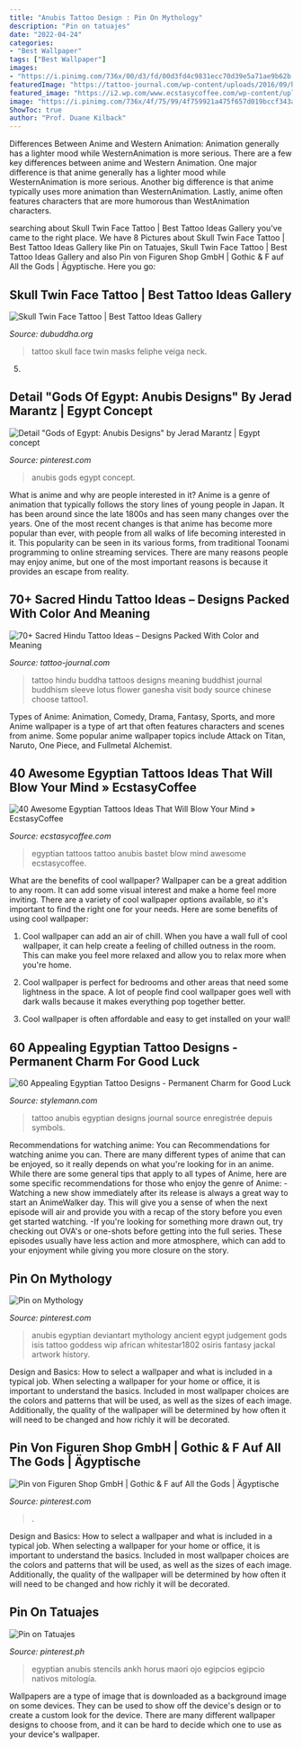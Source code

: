 ```yaml
---
title: "Anubis Tattoo Design : Pin On Mythology"
description: "Pin on tatuajes"
date: "2022-04-24"
categories:
- "Best Wallpaper"
tags: ["Best Wallpaper"]
images:
- "https://i.pinimg.com/736x/00/d3/fd/00d3fd4c9831ecc70d39e5a71ae9b62b.jpg"
featuredImage: "https://tattoo-journal.com/wp-content/uploads/2016/09/hindu-tattoo1-650x813.jpg"
featured_image: "https://i2.wp.com/www.ecstasycoffee.com/wp-content/uploads/2016/09/Anubis-Bastet-Egyptian-Tattoo.jpg"
image: "https://i.pinimg.com/736x/4f/75/99/4f759921a475f657d019bccf343a06aa.jpg"
ShowToc: true
author: "Prof. Duane Kilback"
---
```



Differences Between Anime and Western Animation: Animation generally has a lighter mood while WesternAnimation is more serious.
There are a few key differences between anime and Western Animation. One major difference is that anime generally has a lighter mood while WesternAnimation is more serious. Another big difference is that anime typically uses more animation than WesternAnimation. Lastly, anime often features characters that are more humorous than WestAnimation characters.

	

		
searching about Skull Twin Face Tattoo | Best Tattoo Ideas Gallery you've came to the right place. We have 8 Pictures about Skull Twin Face Tattoo | Best Tattoo Ideas Gallery like Pin on Tatuajes, Skull Twin Face Tattoo | Best Tattoo Ideas Gallery and also Pin von Figuren Shop GmbH | Gothic &amp; F auf All the Gods | Ägyptische. Here you go:
		
    
## Skull Twin Face Tattoo | Best Tattoo Ideas Gallery

<img loading=lazy src="http://www.dubuddha.org/wp-content/uploads/2017/12/Skull-Twin-Face-Tattoo-by-Feliphe-Veiga-728x781.jpg" onerror="this.onerror=null;this.src='https://tse1.mm.bing.net/th?id=OIP.1Qj0XC3lWqchq8GfbsnwsAHaH8&amp;pid=15.1';" alt="Skull Twin Face Tattoo | Best Tattoo Ideas Gallery">

_Source: dubuddha.org_

>tattoo skull face twin masks feliphe veiga neck. 

	

5.

    
## Detail &quot;Gods Of Egypt: Anubis Designs&quot; By Jerad Marantz | Egypt Concept

<img loading=lazy src="https://i.pinimg.com/736x/07/9c/91/079c9193d0a74ea71cb1364c7a754159.jpg" onerror="this.onerror=null;this.src='https://tse4.mm.bing.net/th?id=OIP.dR8_fk90Y3afqCkE7zybzQHaLB&amp;pid=15.1';" alt="Detail &quot;Gods of Egypt: Anubis Designs&quot; by Jerad Marantz | Egypt concept">

_Source: pinterest.com_

>anubis gods egypt concept. 

	

What is anime and why are people interested in it?
Anime is a genre of animation that typically follows the story lines of young people in Japan. It has been around since the late 1800s and has seen many changes over the years. One of the most recent changes is that anime has become more popular than ever, with people from all walks of life becoming interested in it. This popularity can be seen in its various forms, from traditional Toonami programming to online streaming services. There are many reasons people may enjoy anime, but one of the most important reasons is because it provides an escape from reality.

    
## 70+ Sacred Hindu Tattoo Ideas – Designs Packed With Color And Meaning

<img loading=lazy src="https://tattoo-journal.com/wp-content/uploads/2016/09/hindu-tattoo1-650x813.jpg" onerror="this.onerror=null;this.src='https://tse4.mm.bing.net/th?id=OIP.8XpvBcYMYwZW2QRlbkhDtgHaJQ&amp;pid=15.1';" alt="70+ Sacred Hindu Tattoo Ideas – Designs Packed With Color and Meaning">

_Source: tattoo-journal.com_

>tattoo hindu buddha tattoos designs meaning buddhist journal buddhism sleeve lotus flower ganesha visit body source chinese choose tattoo1. 

	

Types of Anime: Animation, Comedy, Drama, Fantasy, Sports, and more
Anime wallpaper is a type of art that often features characters and scenes from anime. Some popular anime wallpaper topics include Attack on Titan, Naruto, One Piece, and Fullmetal Alchemist.

    
## 40 Awesome Egyptian Tattoos Ideas That Will Blow Your Mind » EcstasyCoffee

<img loading=lazy src="https://i2.wp.com/www.ecstasycoffee.com/wp-content/uploads/2016/09/Anubis-Bastet-Egyptian-Tattoo.jpg" onerror="this.onerror=null;this.src='https://tse2.mm.bing.net/th?id=OIP.WwH88zpc5LL7OCiDTLaxogHaMU&amp;pid=15.1';" alt="40 Awesome Egyptian Tattoos Ideas That Will Blow Your Mind » EcstasyCoffee">

_Source: ecstasycoffee.com_

>egyptian tattoos tattoo anubis bastet blow mind awesome ecstasycoffee. 

	

What are the benefits of cool wallpaper?
Wallpaper can be a great addition to any room. It can add some visual interest and make a home feel more inviting. There are a variety of cool wallpaper options available, so it's important to find the right one for your needs. Here are some benefits of using cool wallpaper: 
1. Cool wallpaper can add an air of chill. When you have a wall full of cool wallpaper, it can help create a feeling of chilled outness in the room. This can make you feel more relaxed and allow you to relax more when you're home. 

2. Cool wallpaper is perfect for bedrooms and other areas that need some lightness in the space. A lot of people find cool wallpaper goes well with dark walls because it makes everything pop together better. 

3. Cool wallpaper is often affordable and easy to get installed on your wall!

    
## 60 Appealing Egyptian Tattoo Designs - Permanent Charm For Good Luck

<img loading=lazy src="http://stylemann.com/wp-content/uploads/2016/11/40-2-650x650.jpg" onerror="this.onerror=null;this.src='https://tse3.mm.bing.net/th?id=OIP.OfqRtnhZPNj_1T1OsikIgwHaHa&amp;pid=15.1';" alt="60 Appealing Egyptian Tattoo Designs - Permanent Charm for Good Luck">

_Source: stylemann.com_

>tattoo anubis egyptian designs journal source enregistrée depuis symbols. 

	

Recommendations for watching anime: You can
Recommendations for watching anime you can. There are many different types of anime that can be enjoyed, so it really depends on what you're looking for in an anime. While there are some general tips that apply to all types of Anime, here are some specific recommendations for those who enjoy the genre of Anime: 
-Watching a new show immediately after its release is always a great way to start an AnimeWalker day. This will give you a sense of when the next episode will air and provide you with a recap of the story before you even get started watching. 
-If you're looking for something more drawn out, try checking out OVA's or one-shots before getting into the full series. These episodes usually have less action and more atmosphere, which can add to your enjoyment while giving you more closure on the story.

    
## Pin On Mythology

<img loading=lazy src="https://i.pinimg.com/736x/2e/9c/bb/2e9cbb12dd94a8f36a5432f2b156de0e--egyptian-mythology-egyptian-art.jpg" onerror="this.onerror=null;this.src='https://tse3.mm.bing.net/th?id=OIP.zucyxnjBSUy74eKjSMPpsQHaOm&amp;pid=15.1';" alt="Pin on Mythology">

_Source: pinterest.com_

>anubis egyptian deviantart mythology ancient egypt judgement gods isis tattoo goddess wip african whitestar1802 osiris fantasy jackal artwork history. 

	

Design and Basics: How to select a wallpaper and what is included in a typical job.
When selecting a wallpaper for your home or office, it is important to understand the basics. Included in most wallpaper choices are the colors and patterns that will be used, as well as the sizes of each image. Additionally, the quality of the wallpaper will be determined by how often it will need to be changed and how richly it will be decorated.

    
## Pin Von Figuren Shop GmbH | Gothic &amp; F Auf All The Gods | Ägyptische

<img loading=lazy src="https://i.pinimg.com/736x/00/d3/fd/00d3fd4c9831ecc70d39e5a71ae9b62b.jpg" onerror="this.onerror=null;this.src='https://tse2.mm.bing.net/th?id=OIP.8Oh4lPh_E_38DmEE-fpVgwHaJX&amp;pid=15.1';" alt="Pin von Figuren Shop GmbH | Gothic &amp; F auf All the Gods | Ägyptische">

_Source: pinterest.com_

>. 

	

Design and Basics: How to select a wallpaper and what is included in a typical job.
When selecting a wallpaper for your home or office, it is important to understand the basics. Included in most wallpaper choices are the colors and patterns that will be used, as well as the sizes of each image. Additionally, the quality of the wallpaper will be determined by how often it will need to be changed and how richly it will be decorated.

    
## Pin On Tatuajes

<img loading=lazy src="https://i.pinimg.com/736x/4f/75/99/4f759921a475f657d019bccf343a06aa.jpg" onerror="this.onerror=null;this.src='https://tse4.mm.bing.net/th?id=OIP.vTg5eq5tNlh6BvCobK8ZbAHaLH&amp;pid=15.1';" alt="Pin on Tatuajes">

_Source: pinterest.ph_

>egyptian anubis stencils ankh horus maori ojo egipcios egipcio nativos mitología. 

	

Wallpapers are a type of image that is downloaded as a background image on some devices. They can be used to show off the device's design or to create a custom look for the device. There are many different wallpaper designs to choose from, and it can be hard to decide which one to use as your device's wallpaper.


